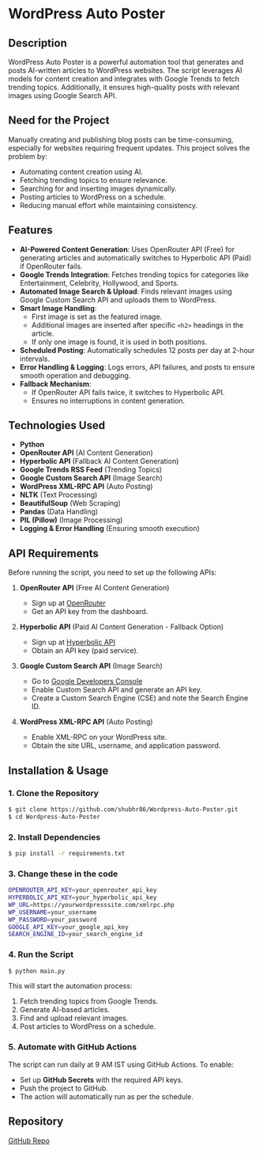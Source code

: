 # WordPress Auto Poster

## Description
WordPress Auto Poster is a powerful automation tool that generates and posts AI-written articles to WordPress websites. The script leverages AI models for content creation and integrates with Google Trends to fetch trending topics. Additionally, it ensures high-quality posts with relevant images using Google Search API.

## Need for the Project
Manually creating and publishing blog posts can be time-consuming, especially for websites requiring frequent updates. This project solves the problem by:
- Automating content creation using AI.
- Fetching trending topics to ensure relevance.
- Searching for and inserting images dynamically.
- Posting articles to WordPress on a schedule.
- Reducing manual effort while maintaining consistency.

## Features
- **AI-Powered Content Generation**: Uses OpenRouter API (Free) for generating articles and automatically switches to Hyperbolic API (Paid) if OpenRouter fails.
- **Google Trends Integration**: Fetches trending topics for categories like Entertainment, Celebrity, Hollywood, and Sports.
- **Automated Image Search & Upload**: Finds relevant images using Google Custom Search API and uploads them to WordPress.
- **Smart Image Handling**:
  - First image is set as the featured image.
  - Additional images are inserted after specific `<h2>` headings in the article.
  - If only one image is found, it is used in both positions.
- **Scheduled Posting**: Automatically schedules 12 posts per day at 2-hour intervals.
- **Error Handling & Logging**: Logs errors, API failures, and posts to ensure smooth operation and debugging.
- **Fallback Mechanism**:
  - If OpenRouter API fails twice, it switches to Hyperbolic API.
  - Ensures no interruptions in content generation.

## Technologies Used
- **Python**
- **OpenRouter API** (AI Content Generation)
- **Hyperbolic API** (Fallback AI Content Generation)
- **Google Trends RSS Feed** (Trending Topics)
- **Google Custom Search API** (Image Search)
- **WordPress XML-RPC API** (Auto Posting)
- **NLTK** (Text Processing)
- **BeautifulSoup** (Web Scraping)
- **Pandas** (Data Handling)
- **PIL (Pillow)** (Image Processing)
- **Logging & Error Handling** (Ensuring smooth execution)

## API Requirements
Before running the script, you need to set up the following APIs:

1. **OpenRouter API** (Free AI Content Generation)
   - Sign up at [OpenRouter](https://openrouter.ai/)
   - Get an API key from the dashboard.

2. **Hyperbolic API** (Paid AI Content Generation - Fallback Option)
   - Sign up at [Hyperbolic API](https://app.hyperbolic.xyz/)
   - Obtain an API key (paid service).

3. **Google Custom Search API** (Image Search)
   - Go to [Google Developers Console](https://console.cloud.google.com/)
   - Enable Custom Search API and generate an API key.
   - Create a Custom Search Engine (CSE) and note the Search Engine ID.

4. **WordPress XML-RPC API** (Auto Posting)
   - Enable XML-RPC on your WordPress site.
   - Obtain the site URL, username, and application password.

## Installation & Usage

### 1. Clone the Repository
```sh
$ git clone https://github.com/shubhr86/Wordpress-Auto-Poster.git
$ cd Wordpress-Auto-Poster
```

### 2. Install Dependencies
```sh
$ pip install -r requirements.txt
```

### 3. Change these in the code
```sh
OPENROUTER_API_KEY=your_openrouter_api_key
HYPERBOLIC_API_KEY=your_hyperbolic_api_key
WP_URL=https://yourwordpresssite.com/xmlrpc.php
WP_USERNAME=your_username
WP_PASSWORD=your_password
GOOGLE_API_KEY=your_google_api_key
SEARCH_ENGINE_ID=your_search_engine_id
```

### 4. Run the Script
```sh
$ python main.py
```
This will start the automation process:
1. Fetch trending topics from Google Trends.
2. Generate AI-based articles.
3. Find and upload relevant images.
4. Post articles to WordPress on a schedule.

### 5. Automate with GitHub Actions
The script can run daily at 9 AM IST using GitHub Actions.
To enable:
- Set up **GitHub Secrets** with the required API keys.
- Push the project to GitHub.
- The action will automatically run as per the schedule.

## Repository
[GitHub Repo](https://github.com/shubhr86/Wordpress-Auto-Poster)

